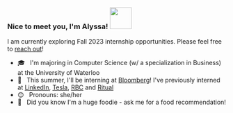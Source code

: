 <!-- <p align="center">
  <img src="https://64.media.tumblr.com/ef7d6711d5725003221f835edf723a31/tumblr_orswviR7Yb1s35qyfo1_1280.gifv" width="400">
</p> -->
### Nice to meet you, I'm Alyssa! <img src="https://media.giphy.com/media/mGcNjsfWAjY5AEZNw6/giphy.gif" width="50">
I am currently exploring Fall 2023 internship opportunities. Please feel free to [reach out](https://www.linkedin.com/in/alyssa-gao/)!
- 🎓 &nbsp; I'm majoring in Computer Science (w/ a specialization in Business) at the University of Waterloo
- 🌱 &nbsp; This summer, I'll be interning at [Bloomberg](https://www.bloomberg.com/)! I've previously interned at [LinkedIn](https://linkedin.com), [Tesla](https://tesla.com), [RBC](https://www.rbc.com/) and [Ritual](https://ritual.co/)
- 😊 &nbsp; Pronouns: she/her
- 🍜 &nbsp; Did you know I'm a huge foodie - ask me for a food recommendation!
